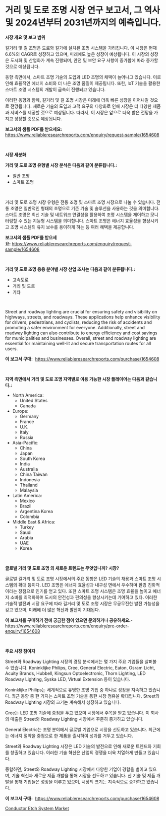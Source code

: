 <p><h1>거리 및 도로 조명 시장 연구 보고서, 그 역사 및 2024년부터 2031년까지의 예측입니다.</h1></p><p><strong>시장 개요 및 보고 범위</strong></p>
<p><p>길거리 및 길 조명은 도로와 길가에 설치된 조명 시스템을 가리킵니다. 이 시장은 현재 6.6%의 CAGR로 성장하고 있으며, 미래에도 높은 성장이 예상됩니다. 이 시장의 성장은 도시화 및 산업화가 계속 진행되며, 안전 및 보안 요구 사항이 증가함에 따라 증가할 것으로 예상됩니다. </p><p>동향 측면에서, 스마트 조명 기술의 도입과 LED 조명의 채택이 늘어나고 있습니다. 이로 인해 효율적인 에너지 소비와 더 나은 조명 품질이 제공됩니다. 또한, IoT 기술을 활용한 스마트 조명 시스템의 개발이 급속히 진행되고 있습니다.</p><p>이러한 동향과 함께, 길거리 및 길 조명 시장은 미래에 더욱 빠른 성장을 이어나갈 것으로 전망됩니다. 새로운 기술의 도입과 고객 요구의 다양화로 인해 시장은 더 다양한 제품과 서비스를 제공할 것으로 예상됩니다. 따라서, 이 시장은 앞으로 더욱 밝은 전망을 가지고 성장할 것으로 예상됩니다.</p></p>
<p><strong>보고서의 샘플 PDF를 받으세요:</strong> <a href="https://www.reliableresearchreports.com/enquiry/request-sample/1654608">https://www.reliableresearchreports.com/enquiry/request-sample/1654608</a></p>
<p>&nbsp;</p>
<p><strong>시장 세분화</strong></p>
<p><strong>거리 및 도로 조명 유형별 시장 분석은 다음과 같이 분류됩니다.:</strong></p>
<p><ul><li>일반 조명</li><li>스마트 조명</li></ul></p>
<p>&nbsp;</p>
<p><p>거리 및 도로 조명 시장 유형은 전통 조명 및 스마트 조명 시장으로 나눌 수 있습니다. 전통 조명은 일반적인 형태의 조명으로 기존 기술 및 솔루션을 사용하는 것을 의미합니다. 스마트 조명은 최신 기술 및 네트워크 연결성을 활용하여 조명 시스템을 제어하고 모니터링할 수 있는 지능형 시스템을 의미합니다. 스마트 조명은 에너지 효율성을 향상시키고 조명 시스템의 유지 보수를 용이하게 하는 등 여러 혜택을 제공합니다.</p></p>
<p><strong>보고서의 샘플 PDF를 받으세요:</strong>&nbsp;<a href="https://www.reliableresearchreports.com/enquiry/request-sample/1654608">https://www.reliableresearchreports.com/enquiry/request-sample/1654608</a></p>
<p>&nbsp;</p>
<p><strong> 거리 및 도로 조명 응용 분야별 시장 산업 조사는 다음과 같이 분류됩니다.:</strong></p>
<p><ul><li>고속도로</li><li>거리 및 도로</li><li>기타</li></ul></p>
<p>&nbsp;</p>
<p><p>Street and roadway lighting are crucial for ensuring safety and visibility on highways, streets, and roadways. These applications help enhance visibility for drivers, pedestrians, and cyclists, reducing the risk of accidents and promoting a safer environment for everyone. Additionally, street and roadway lighting can also contribute to energy efficiency and cost savings for municipalities and businesses. Overall, street and roadway lighting are essential for maintaining well-lit and secure transportation routes for all users.</p></p>
<p><strong>이 보고서 구매:</strong>&nbsp; <a href="https://www.reliableresearchreports.com/purchase/1654608">https://www.reliableresearchreports.com/purchase/1654608</a></p>
<p>&nbsp;</p>
<p><strong>지역 측면에서 거리 및 도로 조명 지역별로 이용 가능한 시장 플레이어는 다음과 같습니다.:</strong></p>
<p><ul>
    <li>
        North America:
        <ul>
            <li>United States</li>
            <li>Canada</li>
        </ul>
    </li>
    <li>
        Europe:
        <ul>
            <li>Germany</li>
            <li>France</li>
            <li>U.K.</li>
            <li>Italy</li>
            <li>Russia</li>
        </ul>
    </li>
    <li>
        Asia-Pacific:
        <ul>
            <li>China</li>
            <li>Japan</li>
            <li>South Korea</li>
            <li>India</li>
            <li>Australia</li>
            <li>China Taiwan</li>
            <li>Indonesia</li>
            <li>Thailand</li>
            <li>Malaysia</li>
        </ul>
    </li>
    <li>
        Latin America:
        <ul>
            <li>Mexico</li>
            <li>Brazil</li>
            <li>Argentina Korea</li>
            <li>Colombia</li>
        </ul>
    </li>
    <li>
        Middle East & Africa:
        <ul>
            <li>Turkey</li>
            <li>Saudi</li>
            <li>Arabia</li>
            <li>UAE</li>
            <li>Korea</li>
        </ul>
    </li>
    </ul></p>
<p>&nbsp;</p>
<p><strong>글로벌 거리 및 도로 조명 의 새로운 트렌드는 무엇입니까? 시장?</strong></p>
<p><p>글로벌 길거리 및 도로 조명 시장에서의 주요 동향은 LED 기술의 채용과 스마트 조명 시스템의 확대 등이다. LED 조명은 에너지 효율성과 내구성 면에서 우수하며 환경 친화적이라는 장점으로 인기를 얻고 있다. 또한 스마트 조명 시스템은 조명 효율을 높이고 에너지 소비를 최적화하여 도시의 안전성과 편의성을 향상시키는데 기여하고 있다. 이러한 기술적 발전과 시장 요구에 따라 길거리 및 도로 조명 시장은 무궁무진한 발전 가능성을 갖고 있으며, 미래에 더 많은 혁신과 발전이 기대된다.</p></p>
<p><strong>이 보고서를 구매하기 전에 궁금한 점이 있으면 문의하거나 공유하세요.</strong>- <a href="https://www.reliableresearchreports.com/enquiry/pre-order-enquiry/1654608">https://www.reliableresearchreports.com/enquiry/pre-order-enquiry/1654608</a></p>
<p>&nbsp;</p>
<p><strong>주요 시장 참여자</strong></p>
<p><p>Street와 Roadway Lighting 시장의 경쟁 분석에서는 몇 가지 주요 기업들을 살펴볼 수 있습니다. Koninklijke Philips, Cree, General Electric, Eaton, Osram Licht, Acuity Brands, Hubbell, Kingsun Optoelectronic, Thorn Lighting, LED Roadway Lighting, Syska LED, Virtual Extension 등이 있습니다.</p><p>Koninklijke Philips는 세계적으로 유명한 조명 기업 중 하나로 성장을 지속하고 있습니다. 최근 동향 중 한 가지는 스마트 조명 기술을 통한 시장 점유율 확대입니다. Street와 Roadway Lighting 시장의 크기는 계속해서 성장하고 있습니다.</p><p>Cree는 LED 조명 기술에 중점을 두고 있으며 시장에서 주목을 받고 있습니다. 이 회사의 매출은 Street와 Roadway Lighting 시장에서 꾸준히 증가하고 있습니다.</p><p>General Electric는 조명 분야에서 글로벌 기업으로 시장을 선도하고 있습니다. 최근에는 에너지 절약을 중점으로 한 제품을 출시하여 성과를 거두고 있습니다.</p><p>Street와 Roadway Lighting 시장은 LED 기술의 발전으로 인해 새로운 트렌드와 기회를 창출하고 있습니다. 이러한 기술 혁신은 산업의 경쟁을 더욱 치열하게 만들고 있습니다.</p><p>종합하면, Street와 Roadway Lighting 시장에서 다양한 기업이 경합을 벌이고 있으며, 기술 혁신과 새로운 제품 개발을 통해 시장을 선도하고 있습니다. 신 기술 및 제품 개발을 통해 기업들은 성장을 이루고 있으며, 시장의 크기는 지속적으로 증가하고 있습니다.</p></p>
<p><strong>이 보고서 구매:</strong>&nbsp;&nbsp;<a href="https://www.reliableresearchreports.com/purchase/1654608">https://www.reliableresearchreports.com/purchase/1654608</a></p>
<p><p><a href="https://github.com/RickHolmes3/Market-Research-Report-List-4/blob/main/conductor-etch-system-market.md">Conductor Etch System Market</a></p></p>
